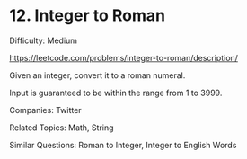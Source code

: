 # 12. Integer to Roman

Difficulty: Medium

https://leetcode.com/problems/integer-to-roman/description/

Given an integer, convert it to a roman numeral.

Input is guaranteed to be within the range from 1 to 3999.

Companies: Twitter

Related Topics: Math, String

Similar Questions: Roman to Integer, Integer to English Words
